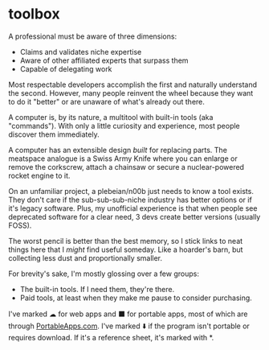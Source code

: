 # toolbox

A professional must be aware of three dimensions:
* Claims and validates niche expertise
* Aware of other affiliated experts that surpass them
* Capable of delegating work

Most respectable developers accomplish the first and naturally understand the second. However, many people reinvent the wheel because they want to do it "better" or are unaware of what's already out there.

A computer is, by its nature, a multitool with built-in tools (aka "commands"). With only a little curiosity and experience, most people discover them immediately.

A computer has an extensible design _built_ for replacing parts. The meatspace analogue is a Swiss Army Knife where you can enlarge or remove the corkscrew, attach a chainsaw or secure a nuclear-powered rocket engine to it.

On an unfamiliar project, a plebeian/n00b just needs to know a tool exists. They don't care if the sub-sub-sub-niche industry has better options or if it's legacy software. Plus, my unofficial experience is that when people see deprecated software for a clear need, 3 devs create better versions (usually FOSS).

The worst pencil is better than the best memory, so I stick links to neat things here that I _might_ find useful someday. Like a hoarder's barn, but collecting less dust and proportionally smaller.

For brevity's sake, I'm mostly glossing over a few groups:
* The built-in tools. If I need them, they're there.
* Paid tools, at least when they make me pause to consider purchasing.

I've marked ☁ for web apps and ⬛ for portable apps, most of which are through [PortableApps.com](https://portableapps.com/). I've marked ⬇️ if the program isn't portable or requires download. If it's a reference sheet, it's marked with *.
